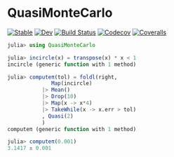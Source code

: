 # QuasiMonteCarlo

[![Stable](https://img.shields.io/badge/docs-stable-blue.svg)](https://cscherrer.github.io/QuasiMonteCarlo.jl/stable)
[![Dev](https://img.shields.io/badge/docs-dev-blue.svg)](https://cscherrer.github.io/QuasiMonteCarlo.jl/dev)
[![Build Status](https://travis-ci.com/cscherrer/QuasiMonteCarlo.jl.svg?branch=master)](https://travis-ci.com/cscherrer/QuasiMonteCarlo.jl)
[![Codecov](https://codecov.io/gh/cscherrer/QuasiMonteCarlo.jl/branch/master/graph/badge.svg)](https://codecov.io/gh/cscherrer/QuasiMonteCarlo.jl)
[![Coveralls](https://coveralls.io/repos/github/cscherrer/QuasiMonteCarlo.jl/badge.svg?branch=master)](https://coveralls.io/github/cscherrer/QuasiMonteCarlo.jl?branch=master)

```julia
julia> using QuasiMonteCarlo

julia> incircle(x) = transpose(x) * x < 1
incircle (generic function with 1 method)

julia> computeπ(tol) = foldl(right, 
              Map(incircle) 
           |> Mean() 
           |> Drop(10) 
           |> Map(x -> x*4) 
           |> TakeWhile(x -> x.err > tol)
           , Quasi(2)
           )
computeπ (generic function with 1 method)

julia> computeπ(0.001)
3.1417 ± 0.001
```
